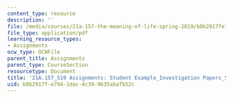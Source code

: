 ```yaml
---
content_type: resource
description: ''
file: /media/courses/21a-157-the-meaning-of-life-spring-2019/b8b2917fe7941dac4c399635abafb52c_MIT21A_157S19_Module4_Opt2.pdf
file_type: application/pdf
learning_resource_types:
- Assignments
ocw_type: OCWFile
parent_title: Assignments
parent_type: CourseSection
resourcetype: Document
title: '21A.157_S19 Assignments: Student Example_Investigation Papers_Self-Cultivation_Option2'
uid: b8b2917f-e794-1dac-4c39-9635abafb52c
---
```

